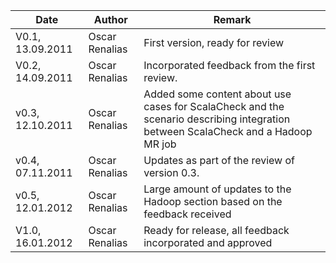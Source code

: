 | **Date**         | **Author**     | **Remark**                                                                                                                       |
|------------------|----------------|----------------------------------------------------------------------------------------------------------------------------------|
| V0.1, 13.09.2011 | Oscar Renalias | First version, ready for review                                                                                                  |
| V0.2, 14.09.2011 | Oscar Renalias | Incorporated feedback from the first review.                                                                                     |
| v0.3, 12.10.2011 | Oscar Renalias | Added some content about use cases for ScalaCheck and the scenario describing integration between ScalaCheck and a Hadoop MR job |
| v0.4, 07.11.2011 | Oscar Renalias | Updates as part of the review of version 0.3.                                                                                    |
| v0.5, 12.01.2012 | Oscar Renalias | Large amount of updates to the Hadoop section based on the feedback received                                                     |
| V1.0, 16.01.2012 | Oscar Renalias | Ready for release, all feedback incorporated and approved 
